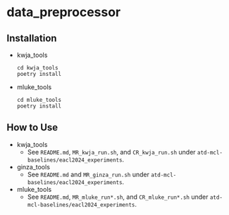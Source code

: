 # data_preprocessor

## Installation

- kwja_tools

    ~~~~
    cd kwja_tools
    poetry install
    ~~~~

- mluke_tools

    ~~~~
    cd mluke_tools
    poetry install
    ~~~~

## How to Use

- kwja_tools
    - See `README.md`, `MR_kwja_run.sh`, and `CR_kwja_run.sh` under `atd-mcl-baselines/eacl2024_experiments`.
- ginza_tools
    - See `README.md` and `MR_ginza_run.sh` under `atd-mcl-baselines/eacl2024_experiments`.
- mluke_tools
    - See `README.md`, `MR_mluke_run*.sh`, and `CR_mluke_run*.sh` under `atd-mcl-baselines/eacl2024_experiments`.
